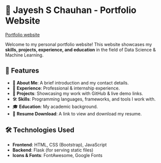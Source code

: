# 🚀 Jayesh S Chauhan - Portfolio Website
[Portfolio website](https://portfolio-website-hqrc.onrender.com)

Welcome to my personal portfolio website! This website showcases my **skills, projects, experience, and education** in the field of Data Science & Machine Learning.  

## 🌟 Features
- 📜 **About Me**: A brief introduction and my contact details.  
- 💼 **Experience**: Professional & internship experience.  
- 🔬 **Projects**: Showcasing my work with GitHub & live demo links.  
- 🛠 **Skills**: Programming languages, frameworks, and tools I work with.  
- 🎓 **Education**: My academic background.  
- 📄 **Resume Download**: A link to view and download my resume.  

## 🛠 Technologies Used
- **Frontend**: HTML, CSS (Bootstrap), JavaScript  
- **Backend**: Flask (for serving static files)  
- **Icons & Fonts**: FontAwesome, Google Fonts  
